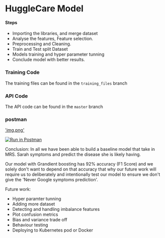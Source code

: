 # HuggleCare Model


#### Steps
- Importing the libraries, and merge dataset
- Analyse the features, Feature selection.
- Preprocessing and Cleaning.
- Train and Test split Dataset
-  Models training and hyper parameter tunning
- Conclude model with better results.



### Training Code
The training files can be found in the `training_files` branch

### API Code
The API code can be found in the `master` branch

### postman

['img.png']()

[![Run in Postman](https://run.pstmn.io/button.svg)](https://app.getpostman.com/run-collection/cdfa20546efe00aa4b07?action=collection%2Fimport)



Conclusion:
In all we have been able to build a baseline model that take in MRS. Sarah symptoms and predict the disease she is likely having. 

Our model with Grandient boosting has 92% accuracy (F1 Score) and we solely don't want to depend on that accuracy that why our future work will require us to deliberately and intentionally test our model to ensure we don't give the 'Never Google symptoms prediction'.



Future work:
 - Hyper paramter tunning
 - Adding more dataset
 - Detecting and handling imbalance features
 - Plot confusion metrics 
 - Bias and variance trade off
 - Behaviour testing 
 - Deploying to Kubernetes pod or Docker


